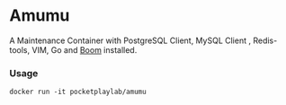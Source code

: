 # Amumu

A Maintenance Container with PostgreSQL Client, MySQL Client , Redis-tools, VIM, Go and [Boom][boom] installed.


### Usage
    docker run -it pocketplaylab/amumu



[boom]: https://github.com/rakyll/boom
